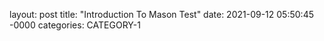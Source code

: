 layout: post
title: "Introduction To Mason Test"
date: 2021-09-12 05:50:45 -0000
categories: CATEGORY-1
